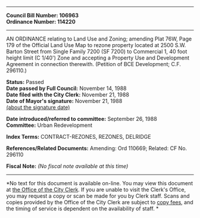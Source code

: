 * * * * *  
  
**Council Bill Number: [](#h0)[](#h2)106963**   
**Ordinance Number: 114220**  
  
* * * * *  
  
AN ORDINANCE relating to Land Use and Zoning; amending Plat 76W, Page 179 of the Official Land Use Map to rezone property located at 2500 S.W. Barton Street from Single Family 7200 (SF 7200) to Commercial 1, 40 foot height limit (C 1/40') Zone and accepting a Property Use and Development Agreement in connection therewith. (Petition of BCE Development; C.F. 296110.)  
  
**Status:** Passed   
**Date passed by Full Council:** November 14, 1988   
**Date filed with the City Clerk:** November 21, 1988   
**Date of Mayor's signature:** November 21, 1988   
[(about the signature date)](/~public/approvaldate.htm)   
  
  
**Date introduced/referred to committee:** September 26, 1988   
**Committee:** Urban Redevelopment   
  
**Index Terms:** CONTRACT-REZONES, REZONES, DELRIDGE  
  
**References/Related Documents:** Amending: Ord 110669; Related: CF No. 296110  
  
**Fiscal Note:** *(No fiscal note available at this time)*  
  
* * * * *  
  
*No text for this document is available on-line. You may view this document at [the Office of the City Clerk](http://www.seattle.gov/leg/clerk/contactUs.htm). If you are unable to visit the Clerk's Office, you may request a copy or scan be made for you by Clerk staff. Scans and copies provided by the Office of the City Clerk are subject to [copy fees](http://clerk.seattle.gov/~public/clerkfees.htm), and the timing of service is dependent on the availability of staff. *  
  
  
